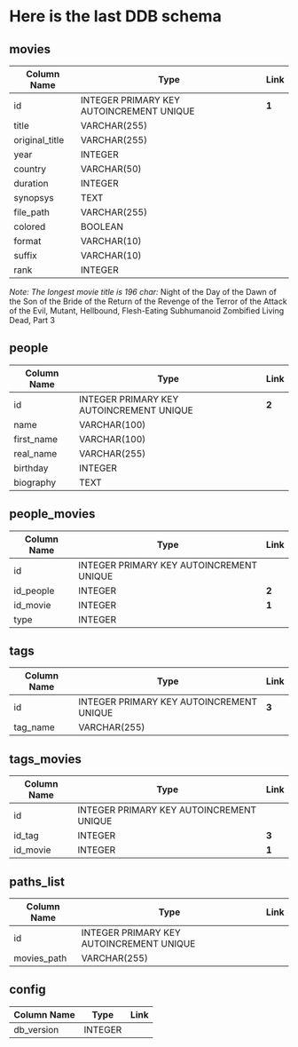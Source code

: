 # Here is the last DDB schema

## movies
| Column Name   | Type | Link |
| ------------- | ---- | ---- |
| id | INTEGER PRIMARY KEY AUTOINCREMENT UNIQUE | **1**|
| title | VARCHAR(255) | |
| original_title | VARCHAR(255) | |
| year | INTEGER | |
| country | VARCHAR(50) | |
| duration | INTEGER | |
| synopsys | TEXT | |
| file_path | VARCHAR(255) | |
| colored | BOOLEAN  | |
| format | VARCHAR(10) | |
| suffix | VARCHAR(10) | |
| rank | INTEGER | |

_Note: The longest movie title is 196 char:_ Night of the Day of the Dawn of the Son of the Bride of the Return of the Revenge of the Terror of the Attack of the Evil, Mutant, Hellbound, Flesh-Eating Subhumanoid Zombified Living Dead, Part 3

## people
| Column Name   | Type | Link |
| ------------- | ---- | ---- |
| id | INTEGER PRIMARY KEY AUTOINCREMENT UNIQUE | **2** |
| name | VARCHAR(100) | |
| first_name | VARCHAR(100) | |
| real_name | VARCHAR(255) | |
| birthday | INTEGER | |
| biography | TEXT | |

## people_movies
| Column Name   | Type | Link |
| ------------- | ---- | ---- |
| id | INTEGER PRIMARY KEY AUTOINCREMENT UNIQUE | |
| id_people | INTEGER | **2** |
| id_movie | INTEGER | **1** |
| type | INTEGER | |

## tags
| Column Name   | Type | Link |
| ------------- | ---- | ---- |
| id | INTEGER PRIMARY KEY AUTOINCREMENT UNIQUE | **3** |
| tag_name | VARCHAR(255) | |


## tags_movies
| Column Name   | Type | Link |
| ------------- | ---- | ---- |
| id | INTEGER PRIMARY KEY AUTOINCREMENT UNIQUE | |
| id_tag | INTEGER | **3** |
| id_movie | INTEGER | **1** |


## paths_list
| Column Name   | Type | Link |
| ------------- | ---- | ---- |
| id | INTEGER PRIMARY KEY AUTOINCREMENT UNIQUE | |
| movies_path | VARCHAR(255) |  |

## config
| Column Name   | Type | Link |
| ------------- | ---- | ---- |
| db_version | INTEGER |  |

